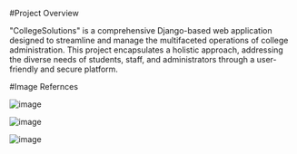 #Project Overview

<p>"CollegeSolutions" is a comprehensive Django-based web application designed to streamline and manage the multifaceted operations of college administration. This project encapsulates a holistic approach, addressing the diverse needs of students, staff, and administrators through a user-friendly and secure platform.</p>

#Image Refernces

![image](https://github.com/Saloniimathur/CollegeSolutions---Major-Project/assets/89344753/1a50ba02-fd24-4d1a-81c4-7c3c88d5b2cc)

![image](https://github.com/Saloniimathur/CollegeSolutions---Major-Project/assets/89344753/740baee9-7751-4fc8-9ced-128ac9384fd4)

![image](https://github.com/Saloniimathur/CollegeSolutions---Major-Project/assets/89344753/f175c0ff-5d79-4184-8b21-de4f7ce8dad8)


